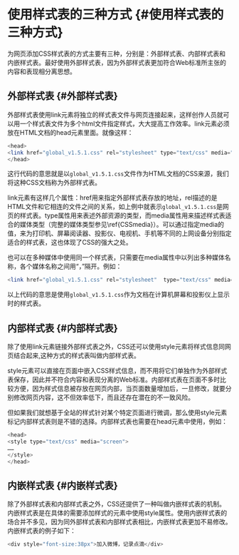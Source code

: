 # 使用样式表的三种方式 {#使用样式表的三种方式}

为网页添加CSS样式表的方式主要有三种，分别是：外部样式表、内部样式表和内嵌样式表。最好使用外部样式表，因为外部样式表更加符合Web标准所主张的内容和表现相分离思想。

## 外部样式表 {#外部样式表}

外部样式表使用link元素将独立的样式表文件与网页连接起来，这样创作人员就可以用一个样式表文件为多个html文件指定样式，大大提高工作效率。link元素必须放在HTML文档的head元素里面。就像这样：

```php
<head>
<link href="global_v1.5.1.css" rel="stylesheet" type="text/css" media="screen"/>
</head>
```

这行代码的意思就是以`global_v1.5.1.css`文件作为HTML文档的CSS来源，我们将这种CSS文档称为外部样式表。

link元素有这样几个属性：href用来指定外部样式表存放的地址，rel描述的是HTML文件和它相连的文件之间的关系，如上例中就表示`global_v1.5.1.css`是网页的样式表。type属性用来表述外部资源的类型，而media属性用来描述样式表适合的媒体类型（完整的媒体类型参见\ref{CSSmedia}）。可以通过指定media的值，来为打印机、屏幕阅读器、投影仪、电视机、手机等不同的上网设备分别指定适合的样式表，这也体现了CSS的强大之处。

也可以在多种媒体中使用同一个样式表，只需要在media属性中以列出多种媒体名称，各个媒体名称之间用“，”隔开。例如：

```php
<link href="global_v1.5.1.css" rel="stylesheet"  type="text/css" media="screen, projection"/>
```

以上代码的意思是使用`global_v1.5.1.css`作为文档在计算机屏幕和投影仪上显示时的样式表。

## 内部样式表 {#内部样式表}

除了使用link元素链接外部样式表之外，CSS还可以使用style元素将样式信息同网页结合起来,这种方式的样式表叫做内部样式表。

style元素可以直接在页面中嵌入CSS样式信息，而不用将它们单独作为外部样式表保存，因此并不符合内容和表现分离的Web标准。内部样式表在页面不多时比较方便，因为样式信息被存放在网页内部，当页面数量增加后，一旦修改，就要分别修改网页内容，这不但效率低下，而且还存在潜在的不一致风险。

但如果我们就想基于全站的样式针对某个特定页面进行微调，那么使用style元素标记内部样式表则是不错的选择。内部样式表也需要在head元素中使用，例如：

```php
<head>
<style type="text/css" media="screen">
……
</style>
</head>
```

## 内嵌样式表 {#内嵌样式表}

除了外部样式表和内部样式表之外，CSS还提供了一种叫做内嵌样式表的机制。内嵌样式表是在具体的需要添加样式的元素中使用style属性。使用内嵌样式表的场合并不多见，因为同外部样式表和内部样式表相比，内嵌样式表更加不易修改。内嵌样式表的例子如下：

```php
<div style="font-size:38px">加入微博，记录点滴</div>
```



